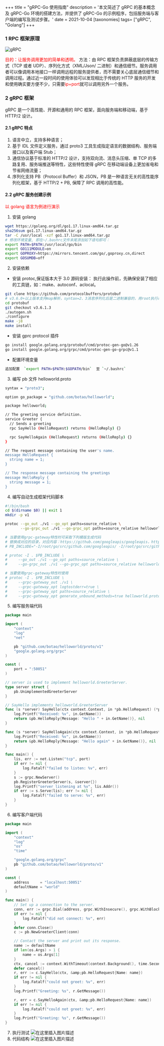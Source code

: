 +++
title = "gRPC-Go 使用指南"
description = '本文简述了 gRPC 的基本概念及 gRPC-Go 环境的搭建方法，并提供了 gRPC-Go 的示例程序，包括服务端与客户端的编写及测试步骤。'
date = 2021-10-04
[taxonomies]
tags= ["gRPC", "Golang"]
+++

### 1 RPC 框架原理

![gRPC](grpc.png)

<font color=red>目的：让服务调用更加的简单和透明。</font>
方法：由 RPC 框架负责屏蔽底层的传输方式（TCP 或者 UDP）、序列化方式（XML/Json/ 二进制）和通信细节。服务调用者可以像调用本地接口一样调用远程的服务提供者，而不需要关心底层通信细节和调用过程。通过近一段时间的使用体验可以发现相比于传统的 HTTP 服务的开发和使用确实要方便不少，只需要<font color=red>ip+port</font>就可以调用另外一个服务。

### 2 gRPC 框架

gRPC 是一个高性能、开源和通用的 RPC 框架，面向服务端和移动端，基于 HTTP/2 设计。

#### 2.1 gRPC 特点

1. 语言中立，支持多种语言；
2. 基于 IDL 文件定义服务，通过 proto3 工具生成指定语言的数据结构、服务端接口以及客户端 Stub；
3. 通信协议基于标准的 HTTP/2 设计，支持双向流、消息头压缩、单 TCP 的多路复用、服务端推送等特性，这些特性使得 gRPC 在移动端设备上更加省电和节省网络流量；
4. 序列化支持 PB（Protocol Buffer）和 JSON，PB 是一种语言无关的高性能序列化框架，基于 HTTP/2 + PB, 保障了 RPC 调用的高性能。

#### 2.2 gRPC 服务创建示例

<font color=red>以 golang 语言为例进行演示</font>

1. 安装 golang

```bash
wget https://golang.org/dl/go1.17.linux-amd64.tar.gz
sha256sum go1.17.linux-amd64.tar.gz
tar -C /usr/local -xzf go1.17.linux-amd64.tar.gz
# 修改环境变量, 即在~/.bashrc文件末尾添加如下语句即可：
export PATH=$PATH:/usr/local/go/bin
export GO111MODULE=on
export GOPROXY=https://mirrors.tencent.com/go/,goproxy.cn,direct
export GOSUMDB=off
```

2. 安装依赖

- 安装 protoc,保证版本大于 3.0
  源码安装：
  执行此操作前，先确保安装了相应的工具链，如：make、autoconf、aclocal。

```bash
git clone https://github.com/protocolbuffers/protobuf
# v3.6.0+以上版本支持map解析，syntax=2、3消息序列化后是二进制兼容的，用root执行以下命令
cd protobuf
git checkout v3.6.1.3
./autogen.sh
./configure
make -j8
make install
```

- 安装 gprc protocol 插件

```bash
go install google.golang.org/protobuf/cmd/protoc-gen-go@v1.26
go install google.golang.org/grpc/cmd/protoc-gen-go-grpc@v1.1
```

- 配置环境变量

```bash
追加配置  `export PATH=$PATH:$GOPATH/bin`  至 `~/.bashrc`
```

3. 编写 pb 文件 helloworld.proto

```bash
syntax = "proto3";

option go_package = "github.com/botao/helloworld";

package helloworld;

// The greeting service definition.
service Greeter {
  // Sends a greeting
  rpc SayHello (HelloRequest) returns (HelloReply) {}

  rpc SayHelloAgain (HelloRequest) returns (HelloReply) {}
}

// The request message containing the user's name.
message HelloRequest {
  string name = 1;
}

// The response message containing the greetings
message HelloReply {
  string message = 1;
}
```

4. 编写自动生成框架代码脚本

```bash
#!/bin/bash
cd $(dirname $0) || exit 1
mkdir -p v1

protoc --go_out ./v1 --go_opt paths=source_relative \
       --go-grpc_out ./v1 --go-grpc_opt paths=source_relative helloworld.proto

# 当要使用grpc-gateway特性时可采取下列模版生成代码
# 替换成对应的目录，对应内容：https://github.com/googleapis/googleapis，https://github.com/protocolbuffers/protobuf
# PB_INCLUDE="-I/root/go/src/github.com/googleapis/ -I/root/go/src/github.com/protocolbuffers/protobuf/src"

# protoc -I . $PB_INCLUDE \
#     --go_out ./v1 --go_opt paths=source_relative \
#     --go-grpc_out ./v1 --go-grpc_opt paths=source_relative helloworld.proto

# 当要使用grpc-gateway特性时使用
# protoc -I . $PB_INCLUDE \
#     --grpc-gateway_out ./v1 \
#     --grpc-gateway_opt logtostderr=true \
#     --grpc-gateway_opt paths=source_relative \
#     --grpc-gateway_opt generate_unbound_methods=true helloworld.proto
```

5. 编写服务端代码

```go
package main

import (
	"context"
	"log"
	"net"

	pb "github.com/botao/helloworld/proto/v1"
	"google.golang.org/grpc"
)

const (
	port = ":50051"
)

// server is used to implement helloworld.GreeterServer.
type server struct {
	pb.UnimplementedGreeterServer
}

// SayHello implements helloworld.GreeterServer
func (s *server) SayHello(ctx context.Context, in *pb.HelloRequest) (*pb.HelloReply, error) {
	log.Printf("Received: %v", in.GetName())
	return &pb.HelloReply{Message: "Hello " + in.GetName()}, nil
}

func (s *server) SayHelloAgain(ctx context.Context, in *pb.HelloRequest) (*pb.HelloReply, error) {
	log.Printf("Received: %v", in.GetName())
	return &pb.HelloReply{Message: "Hello again" + in.GetName()}, nil
}

func main() {
	lis, err := net.Listen("tcp", port)
	if err != nil {
		log.Fatalf("failed to listen: %v", err)
	}
	s := grpc.NewServer()
	pb.RegisterGreeterServer(s, &server{})
	log.Printf("server listening at %v", lis.Addr())
	if err := s.Serve(lis); err != nil {
		log.Fatalf("failed to serve: %v", err)
	}
}
```

6. 编写客户端代码

```go
package main

import (
    "context"
    "log"
    "os"
    "time"

    "google.golang.org/grpc"
    pb "github.com/botao/helloworld/proto/v1"
)

const (
    address     = "localhost:50051"
    defaultName = "world"
)

func main() {
    // Set up a connection to the server.
    conn, err := grpc.Dial(address, grpc.WithInsecure(), grpc.WithBlock())
    if err != nil {
        log.Fatalf("did not connect: %v", err)
    }
    defer conn.Close()
    c := pb.NewGreeterClient(conn)

    // Contact the server and print out its response.
    name := defaultName
    if len(os.Args) > 1 {
        name = os.Args[1]
    }
    ctx, cancel := context.WithTimeout(context.Background(), time.Second)
    defer cancel()
    r, err := c.SayHello(ctx, &amp;pb.HelloRequest{Name: name})
    if err != nil {
        log.Fatalf("could not greet: %v", err)
    }
    log.Printf("Greeting: %s", r.GetMessage())

    r, err = c.SayHelloAgain(ctx, &amp;pb.HelloRequest{Name: name})
    if err != nil {
        log.Fatalf("could not greet: %v", err)
    }
    log.Printf("Greeting: %s", r.GetMessage())
}
```

7. 执行测试
   ![在这里插入图片描述](https://i-blog.csdnimg.cn/blog_migrate/9fd702d41b034d7a0af6a1346a8ff514.png)
8. 代码结构
   ![在这里插入图片描述](https://i-blog.csdnimg.cn/blog_migrate/06707b392a19bac4166bdfcb06609a4f.png)
